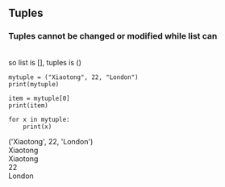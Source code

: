 ## Tuples
### Tuples cannot be changed or modified while list can
<br> so list is [], tuples is ()
```Shell
mytuple = ("Xiaotong", 22, "London")
print(mytuple)

item = mytuple[0]
print(item)

for x in mytuple:
    print(x)
```
('Xiaotong', 22, 'London')
<br>Xiaotong
<br>Xiaotong
<br>22
<br>London
